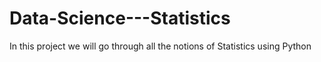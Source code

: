 # Data-Science---Statistics
In this project we will go through all the notions of Statistics using Python
